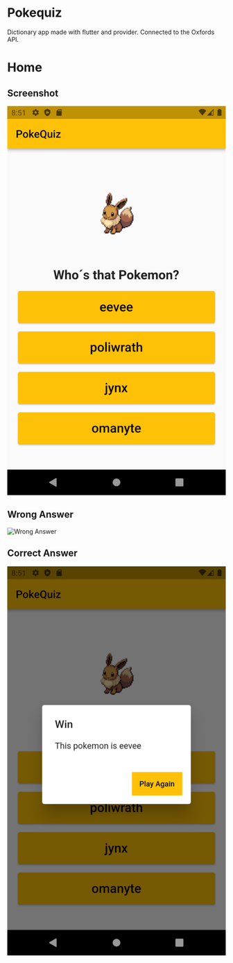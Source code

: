 # Pokequiz

Dictionary app made with flutter and provider. Connected to the Oxfords API.

# Home
## Screenshot

![Home](assets/home.png)


## Wrong Answer

![Wrong Answer](assets/wrong_answer.png)

## Correct Answer

![Correct Answer](assets/correct_answer.png)
